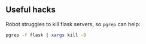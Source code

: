 

## Useful hacks

Robot struggles to kill flask servers, so `pgrep` can help:

```bash
pgrep -f flask | xargs kill -9
```